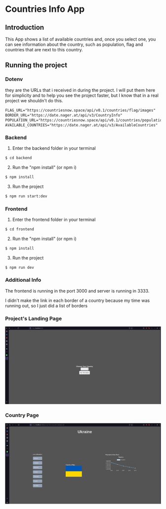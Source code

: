 # Countries Info App

## Introduction

This App shows a list of available countries and, once you select one, you can see information about the country, such as population, flag and countries that are next to this country.

## Running the project

### Dotenv

they are the URLs that i received in during the project. I will put them here for simplicity and to help you see the project faster, but I know that in a real project we shouldn't do this.

```dotenv
FLAG_URL="https://countriesnow.space/api/v0.1/countries/flag/images"
BORDER_URL="https://date.nager.at/api/v3/CountryInfo"
POPULATION_URL="https://countriesnow.space/api/v0.1/countries/population"
AVAILABLE_COUNTRIES="https://date.nager.at/api/v3/AvailableCountries"
```

### Backend

1. Enter the backend folder in your terminal

```bash
$ cd backend
```

2. Run the "npm install" (or npm i)

```bash
$ npm install
```

3. Run the project

```bash
$ npm run start:dev
```

### Frontend

1. Enter the frontend folder in your terminal

```bash
$ cd frontend
```

2. Run the "npm install" (or npm i)

```bash
$ npm install
```

3. Run the project

```bash
$ npm run dev
```

### Additional Info

The frontend is running in the port 3000 and server is running in 3333.

I didn't make the link in each border of a country because my time was running out, so I just did a list of borders

### Project's Landing Page

![](CountryProject.png)

### Country Page

![](CountryExample.png)

